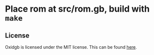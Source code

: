 Place rom at src/rom.gb, build with `make`
==========================================

License
-------

Oxidgb is licensed under the MIT license. This can be found [here](LICENSE).
